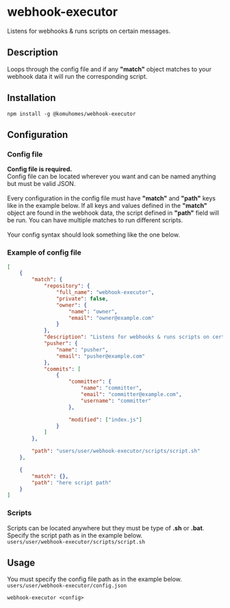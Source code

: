 # webhook-executor

Listens for webhooks & runs scripts on certain messages.<br>

## Description

Loops through the config file and if any **"match"** object matches to your webhook data it will run the corresponding script.

## Installation

```
npm install -g @komuhomes/webhook-executor
```

## Configuration

### Config file

**Config file is required.**<br>
Config file can be located wherever you want and can be named anything but must be valid JSON.
<br>
<br>
Every configuration in the config file must have **"match"** and **"path"** keys like in the example below. If all keys and values defined in the **"match"** object are found in the webhook data, the script defined in **"path"** field will be run. You can have multiple matches to run different scripts.
<br>
<br>
Your config syntax should look something like the one below.

### Example of config file

```json
[
    {
        "match": {
            "repository": {
                "full_name": "webhook-executor",
                "private": false,
                "owner": {
                    "name": "owner",
                    "email": "owner@example.com"
                }
            },
            "description": "Listens for webhooks & runs scripts on certain messages.",
            "pusher": {
                "name": "pusher",
                "email": "pusher@example.com"
            },
            "commits": [
                {
                    "committer": {
                        "name": "committer",
                        "email": "committer@example.com",
                        "username": "committer"
                    },

                    "modified": ["index.js"]
                }
            ]
        },

        "path": "users/user/webhook-executor/scripts/script.sh"
    },

    {
        "match": {},
        "path": "here script path"
    }
]
```

### Scripts

Scripts can be located anywhere but they must be type of **.sh** or **.bat**. Specify the script path as in the example below.<br>
`users/user/webhook-executor/scripts/script.sh`<br>

## Usage

You must specify the config file path as in the example below.<br>
`users/user/webhook-executor/config.json`<br>

```
webhook-executor <config>
```
